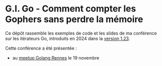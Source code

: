 # G.I. Go - Comment compter les Gophers sans perdre la mémoire

Ce dépôt rassemble les exemples de code et les slides de ma conférence sur les itérateurs Go, introduits en 2024 dans la [version 1.23](https://go.dev/doc/go1.23#iterators).

Cette conférence a été présentée :

- au [meetup Golang Rennes](https://www.meetup.com/fr-FR/golang-rennes/events/303884251/) le 19 novembre
